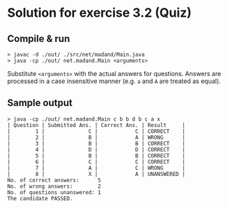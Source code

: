 Solution for exercise 3.2 (Quiz)
============================================================================================

Compile & run
-------------

``` shell
> javac -d ./out/ ./src/net/madand/Main.java
> java -cp ./out/ net.madand.Main <arguments>
```

Substitute `<arguments>` with the actual answers for questions. Answers are
processed in a case insensitive manner (e.g. `a` and `A` are treated as equal).

Sample output
-------------

``` shell
> java -cp ./out/ net.madand.Main c b b d b c a x
| Question | Submitted Ans. | Correct Ans. | Result     |
|        1 |              C |            C | CORRECT    |
|        2 |              B |            A | WRONG      |
|        3 |              B |            B | CORRECT    |
|        4 |              D |            D | CORRECT    |
|        5 |              B |            B | CORRECT    |
|        6 |              C |            C | CORRECT    |
|        7 |              A |            C | WRONG      |
|        8 |              X |            A | UNANSWERED |
No. of correct answers:      5
No. of wrong answers:        2
No. of questions unanswered: 1
The candidate PASSED.
```
